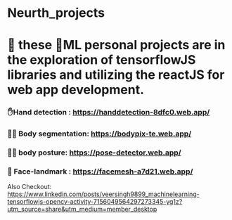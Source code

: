 # Neurth_projects

# 🚀 these 🧠ML personal projects are in the exploration of tensorflowJS libraries and utilizing the reactJS for web app development.

### ✋Hand detection : https://handdetection-8dfc0.web.app/
### 🕵️‍♂️ Body segmentation: https://bodypix-te.web.app/
### 🕵️‍♀️ body posture: https://pose-detector.web.app/
### 🙂 Face-landmark : https://facemesh-a7d21.web.app/

Also Checkout: <br>
https://www.linkedin.com/posts/veersingh9899_machinelearning-tensorflowjs-opencv-activity-7156049564297273345-yg1z?utm_source=share&utm_medium=member_desktop
<br>

